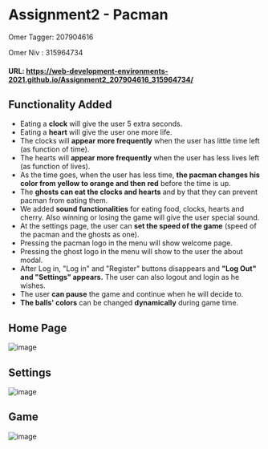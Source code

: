 # Assignment2 - Pacman
Omer Tagger: 207904616

Omer Niv : 315964734

#### URL: https://web-development-environments-2021.github.io/Assignment2_207904616_315964734/


## Functionality Added
* Eating a **clock** will give the user 5 extra seconds.
* Eating a **heart** will give the user one more life.
* The clocks will **appear more frequently** when the user has little time left (as function of time).
* The hearts will **appear more frequently** when the user has less lives left (as function of lives).
* As the time goes, when the user has less time, **the pacman changes his color from yellow to orange and then red** before the time is up.
* The **ghosts can eat the clocks and hearts** and by that they can prevent pacman from eating them.
* We added **sound functionalities** for eating food, clocks, hearts and cherry.  Also winning or losing the game will give the user special sound.
* At the settings page, the user can **set the speed of the game** (speed of the pacman and the ghosts as one).
* Pressing the pacman logo in the menu will show welcome page.
* Pressing the ghost logo in the menu will show to the user the about modal.
* After Log in, "Log in" and "Register" buttons disappears and **"Log Out" and "Settings" appears.** The user can also logout and login as he wishes.
* The user **can pause** the game and continue when he will decide to.
* **The balls' colors** can be changed **dynamically** during game time.


## Home Page

![image](https://user-images.githubusercontent.com/73793617/116375271-cce1db00-a817-11eb-804a-a12490f648d2.png)


## Settings

![image](https://user-images.githubusercontent.com/73793617/116375529-07e40e80-a818-11eb-99ef-e6437ab70b7b.png)


## Game

![image](https://user-images.githubusercontent.com/73793617/116375333-db2ff700-a817-11eb-8b21-0c456ed9e2d7.png)


